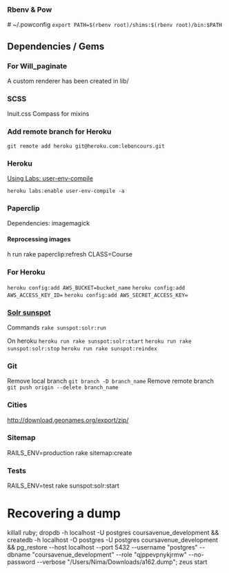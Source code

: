 ### Rbenv & Pow

\# ~/.powconfig
`export PATH=$(rbenv root)/shims:$(rbenv root)/bin:$PATH`

## Dependencies / Gems

### For Will_paginate
A custom renderer has been created in lib/

### SCSS
Inuit.css
Compass for mixins

### Add remote branch for Heroku
`git remote add heroku git@heroku.com:leboncours.git`


### Heroku

[Using Labs: user-env-compile](https://devcenter.heroku.com/articles/labs-user-env-compile#use-case)

    heroku labs:enable user-env-compile -a

### Paperclip

Dependencies: imagemagick

#### Reprocessing images
h run rake paperclip:refresh CLASS=Course

### For Heroku

`heroku config:add AWS_BUCKET=bucket_name`
`heroku config:add AWS_ACCESS_KEY_ID=`
`heroku config:add AWS_SECRET_ACCESS_KEY=`

### [Solr sunspot](https://github.com/sunspot/sunspot#readme)
Commands
`rake sunspot:solr:run`

On heroku
`heroku run rake sunspot:solr:start`
`heroku run rake sunspot:solr:stop`
`heroku run rake sunspot:reindex`


### Git
Remove local branch
`git branch -D branch_name`
Remove remote branch
`git push origin --delete branch_name`

### Cities
http://download.geonames.org/export/zip/

### Sitemap
RAILS_ENV=production rake sitemap:create


### Tests
RAILS_ENV=test rake sunspot:solr:start

# Recovering a dump
killall ruby; dropdb -h localhost -U postgres coursavenue_development && createdb -h localhost -O postgres -U postgres coursavenue_development && pg_restore --host localhost --port 5432 --username "postgres" --dbname "coursavenue_development" --role "qjppevpnykjrmw" --no-password  --verbose "/Users/Nima/Downloads/a162.dump"; zeus start
